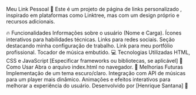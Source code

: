Meu Link Pessoal 🔗
Este é um projeto de página de links personalizado , inspirado em plataformas como Linktree, mas com um design próprio e recursos adicionais.

🔥 Funcionalidades
Informações sobre o usuário (Nome e Carga).
Ícones interativos para habilidades técnicas.
Links para redes sociais.
Seção destacando minha configuração de trabalho.
Link para meu portfólio profissional.
Tocador de música embutido.
💻 Tecnologias Utilizadas
HTML, CSS e JavaScript
[Especificar frameworks ou bibliotecas, se aplicável]
🚀 Como Usar
Abra o arquivo index.html no navegador.
📌 Melhorias Futuras
Implementação de um tema escuro/claro.
Integração com API de músicas para um player mais dinâmico.
Animações e efeitos interativos para melhorar a experiência do usuário.
Desenvolvido por [Henrique Santana] 🚀
